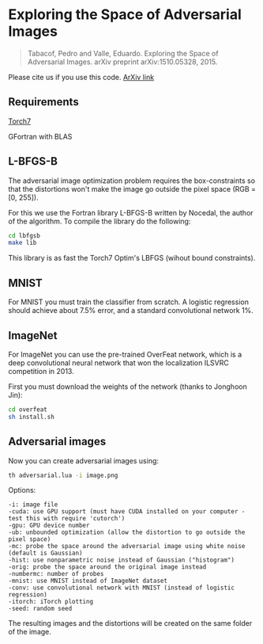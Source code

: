 # Exploring the Space of Adversarial Images

> Tabacof, Pedro and Valle, Eduardo. Exploring the Space of Adversarial Images. arXiv preprint arXiv:1510.05328, 2015. 

Please cite us if you use this code. [ArXiv link](http://arxiv.org/abs/1510.05328)
## Requirements

[Torch7](https://github.com/torch/torch7)

GFortran with BLAS

## L-BFGS-B

The adversarial image optimization problem requires the box-constraints so that the distortions won't make the image go outside the pixel space (RGB = [0, 255]).

For this we use the Fortran library L-BFGS-B written by Nocedal, the author of the algorithm. To compile the library do the following:
```bash
cd lbfgsb
make lib
```
This library is as fast the Torch7 Optim's LBFGS (wihout bound constraints).

## MNIST

For MNIST you must train the classifier from scratch. A logistic regression should achieve about 7.5% error, and a standard convolutional network 1%.

## ImageNet

For ImageNet you can use the pre-trained OverFeat network, which is a deep convolutional neural network that won the localization ILSVRC competition in 2013.

First you must download the weights of the network (thanks to Jonghoon Jin):
```bash
cd overfeat
sh install.sh
```

## Adversarial images

Now you can create adversarial images using:
```bash
th adversarial.lua -i image.png
```

Options:
```
-i: image file
-cuda: use GPU support (must have CUDA installed on your computer - test this with require 'cutorch')
-gpu: GPU device number
-ub: unbounded optimization (allow the distortion to go outside the pixel space)
-mc: probe the space around the adversarial image using white noise (default is Gaussian)
-hist: use nonparametric noise instead of Gaussian ("histogram")
-orig: probe the space around the original image instead
-numbermc: number of probes
-mnist: use MNIST instead of ImageNet dataset
-conv: use convolutional network with MNIST (instead of logistic regression)
-itorch: iTorch plotting
-seed: random seed
```

The resulting images and the distortions will be created on the same folder of the image.
